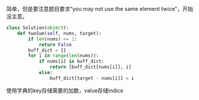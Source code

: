 简单，但是要注意题目要求“you may not use the same element twice”，开始没主意。
```Python
class Solution(object):
    def twoSum(self, nums, target):
        if len(nums) <= 1:
            return False
        buff_dict = {}
        for i in range(len(nums)):
            if nums[i] in buff_dict:
                return [buff_dict[nums[i]], i]
            else:
                buff_dict[target - nums[i]] = i
```
使用字典的key存储需要的加数，value存储indice
